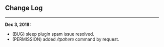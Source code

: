 ## Change Log
***
**Dec 3, 2018:**
* (BUG) sleep plugin spam issue resolved.
* (PERMISSION) added */tpahere* command by request.
